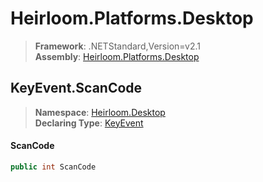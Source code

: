 # Heirloom.Platforms.Desktop

> **Framework**: .NETStandard,Version=v2.1  
> **Assembly**: [Heirloom.Platforms.Desktop][0]  

## KeyEvent.ScanCode

> **Namespace**: [Heirloom.Desktop][0]  
> **Declaring Type**: [KeyEvent][1]  

#### ScanCode

```cs
public int ScanCode
```

[0]: ../../../Heirloom.Platforms.Desktop.md
[1]: ../KeyEvent.md
